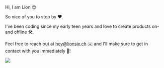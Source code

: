 Hi, I am Lion 😊 

So nice of you to stop by ❤️. 

I've been coding since my early teen years and love to create products on- and offline 🛠️. 

Feel free to reach out at hey@lionsix.ch ✉️ and I'll make sure to get in contact with you immediately 🏃!

![](https://komarev.com/ghpvc/?username=snow2405&label=Profile+views&color=blueviolet)
